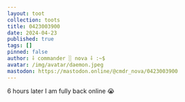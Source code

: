 ```yaml
---
layout: toot
collection: toots
title: 0423003900
date: 2024-04-23
published: true
tags: []
pinned: false
author: ⸸ commander ░ nova ⸸ :~$
avatar: /img/avatar/daemon.jpeg
mastodon: https://mastodon.online/@cmdr_nova/0423003900
---
```


6 hours later I am fully back online 😭
